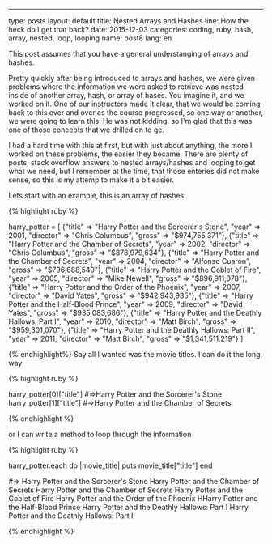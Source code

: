 ---
type: posts
layout: default
title: Nested Arrays and Hashes
line: How the heck do I get that back? 
date:  2015-12-03 
categories: coding, ruby, hash, array, nested, loop, looping
name: post8
lang: en
<!-- ---  -->

This post assumes that you have a general understanging of arrays and hashes. 

Pretty quickly after being introduced to arrays and hashes, we were given problems where the information we were asked to retrieve was nested inside of another array, hash, or array of hases. You imagine it, and we worked on it. One of our instructors made it clear, that we would be coming back to this over and over as the course progressed, so one way or another, we were going to learn this. He was not kidding, so I'm glad that this was one of those concepts that we drilled on to ge. 

I had a hard time with this at first, but with just about anything, the more I worked on these problems, the easier they became. There are plenty of posts, stack overflow answers to nested arrays/hashes and looping to get what we need, but I remember at the time, that those enteries did not make sense, so this is my attemp to make it a bit easier. 

Lets start with an example, this is an array of hashes:

{% highlight ruby %}

harry_potter = [
	{"title" => "Harry Potter and the Sorcerer's Stone", "year" => 2001, "director" => "Chris Columbus", "gross" => "$974,755,371"},
	{"title" => "Harry Potter and the Chamber of Secrets", "year" => 2002, "director" => "Chris Columbus", "gross" => "$878,979,634"},
	{"title" => "Harry Potter and the Chamber of Secrets", "year" => 2004, "director" => "Alfonso Cuarón", "gross" => "$796,688,549"},
	{"title" => "Harry Potter and the Goblet of Fire", "year" => 2005, "director" => "Mike Newell", "gross" => "$896,911,078"},
	{"title" => "Harry Potter and the Order of the Phoenix", "year" => 2007, "director" => "David Yates", "gross" => "$942,943,935"},
	{"title" => "Harry Potter and the Half-Blood Prince", "year" => 2009, "director" => "David Yates", "gross" => "$935,083,686"},
	{"title" => "Harry Potter and the Deathly Hallows: Part I", "year" => 2010, "director" => "Matt Birch", "gross" => "$959,301,070"},
	{"title" => "Harry Potter and the Deathly Hallows: Part II", "year" => 2011, "director" => "Matt Birch", "gross" => "$1,341,511,219"}
]

{% endhighlight%}
Say all I wanted was the movie titles. I can do it the long way

{% highlight ruby %}

harry_potter[0]["title"]
#=>Harry Potter and the Sorcerer's Stone
harry_potter[1]["title"]
#=>Harry Potter and the Chamber of Secrets

{% endhighlight %}

or I can write a method to loop through the information

{% highlight ruby %}

harry_potter.each do |movie_title|
   puts movie_title["title"]
end

#=>
Harry Potter and the Sorcerer's Stone
Harry Potter and the Chamber of Secrets
Harry Potter and the Chamber of Secrets
Harry Potter and the Goblet of Fire
Harry Potter and the Order of the Phoenix
HHarry Potter and the Half-Blood Prince
Harry Potter and the Deathly Hallows: Part I
Harry Potter and the Deathly Hallows: Part II

{% endhighlight %}


  

